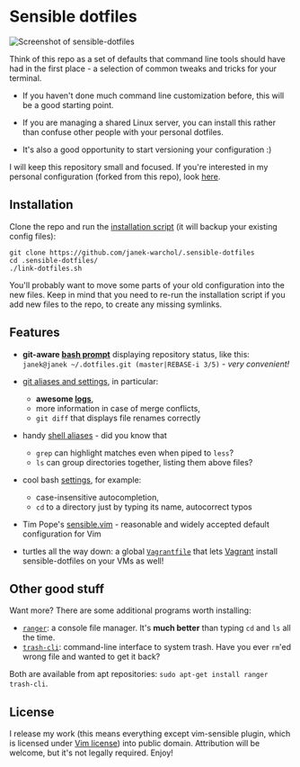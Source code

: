 Sensible dotfiles
=================

![Screenshot of sensible-dotfiles](https://i.imgur.com/a4auwdx.png)

Think of this repo as a set of defaults that command line tools should have
had in the first place - a selection of common tweaks and tricks for your
terminal.

* If you haven't done much command line customization before, this will be
  a good starting point.

* If you are managing a shared Linux server, you can install this rather
  than confuse other people with your personal dotfiles.

* It's also a good opportunity to start versioning your configuration :)

I will keep this repository small and focused.
If you're interested in my personal configuration (forked from this repo), look
[here](https://github.com/janek-warchol/my-dotfiles/tree/janek).



Installation
------------

Clone the repo and run the [installation script](link-dotfiles.sh)
(it will backup your existing config files):

    git clone https://github.com/janek-warchol/.sensible-dotfiles
    cd .sensible-dotfiles/
    ./link-dotfiles.sh

You'll probably want to move some parts of your old configuration into
the new files.  Keep in mind that you need to re-run the installation script
if you add new files to the repo, to create any missing symlinks.



Features
--------

- **git-aware [bash prompt](.bashrc#L80)** displaying repository status, like this:  
  `janek@janek ~/.dotfiles.git (master|REBASE-i 3/5)` - _very convenient!_

- [git aliases and settings](.gitconfig), in particular:
  - **awesome [logs](.gitconfig#L32)**,
  - more information in case of merge conflicts,
  - `git diff` that displays file renames correctly

- handy [shell aliases](.bashrc#L5) - did you know that
  - `grep` can highlight matches even when piped to `less`?
  - `ls` can group directories together, listing them above files?

- cool bash [settings](.bashrc#L43), for example:
  - case-insensitive autocompletion,
  - `cd` to a directory just by typing its name, autocorrect typos

- Tim Pope's [sensible.vim](https://github.com/tpope/vim-sensible) - reasonable
  and widely accepted default configuration for Vim

- turtles all the way down: a global [`Vagrantfile`](.vagrant.d/Vagrantfile)
  that lets [Vagrant](https://www.vagrantup.com/) install sensible-dotfiles
  on your VMs as well!



Other good stuff
----------------

Want more?  There are some additional programs worth installing:
- [`ranger`](http://nongnu.org/ranger/): a console file manager.
  It's **much better** than typing `cd` and `ls` all the time.
- [`trash-cli`](https://github.com/andreafrancia/trash-cli): command-line interface
  to system trash.  Have you ever `rm`'ed wrong file and wanted to get it back?

Both are available from apt repositories: `sudo apt-get install ranger trash-cli`.



License
-------

I release my work (this means everything except vim-sensible plugin, which is
licensed under [Vim license](.vim/plugin/sensible.vim-readme.md#license))
into public domain. 
Attribution will be welcome, but it's not legally required.  Enjoy!

